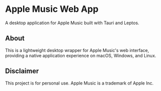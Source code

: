 # Apple Music Web App

A desktop application for Apple Music built with Tauri and Leptos.

## About

This is a lightweight desktop wrapper for Apple Music's web interface, providing a native application experience on macOS, Windows, and Linux.

## Disclaimer

This project is for personal use. Apple Music is a trademark of Apple Inc.
